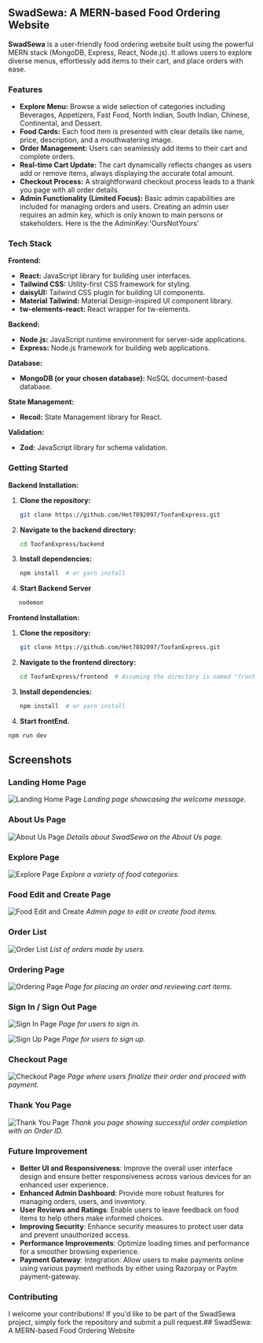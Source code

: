 ## SwadSewa: A MERN-based Food Ordering Website

**SwadSewa** is a user-friendly food ordering website built using the powerful MERN stack (MongoDB, Express, React, Node.js). It allows users to explore diverse menus, effortlessly add items to their cart, and place orders with ease.

### Features

* **Explore Menu:**  Browse a wide selection of categories including Beverages, Appetizers, Fast Food, North Indian, South Indian, Chinese, Continental, and Dessert.
* **Food Cards:** Each food item is presented with clear details like name, price, description, and a mouthwatering image. 
* **Order Management:**  Users can seamlessly add items to their cart and complete orders.
* **Real-time Cart Update:** The cart dynamically reflects changes as users add or remove items, always displaying the accurate total amount.
* **Checkout Process:** A straightforward checkout process leads to a thank you page with all order details.
* **Admin Functionality (Limited Focus):** Basic admin capabilities are included for managing orders and users. Creating an admin user requires an admin key, which is only known to main persons or stakeholders. Here is the the AdminKey:'OursNotYours'

### Tech Stack

**Frontend:**

* **React:** JavaScript library for building user interfaces.
* **Tailwind CSS:** Utility-first CSS framework for styling.
* **daisyUI:** Tailwind CSS plugin for building UI components.
* **Material Tailwind:** Material Design-inspired UI component library.
* **tw-elements-react:** React wrapper for tw-elements.

**Backend:**

* **Node.js:** JavaScript runtime environment for server-side applications.
* **Express:** Node.js framework for building web applications.

**Database:**

* **MongoDB (or your chosen database):** NoSQL document-based database.

**State Management:**

* **Recoil:** State Management library for React.

**Validation:**

* **Zod:** JavaScript library for schema validation.

### Getting Started
**Backend Installation:**

1. **Clone the repository:**

   ```bash
   git clone https://github.com/Het7892097/ToofanExpress.git
   ```

2. **Navigate to the backend directory:**

   ```bash
   cd ToofanExpress/backend  
   ```

3. **Install dependencies:**

   ```bash
   npm install  # or yarn install
   ```

4. **Start Backend Server**
```bash
   nodemon
   ```
   

**Frontend Installation:**

1. **Clone the repository:**

   ```bash
   git clone https://github.com/Het7892097/ToofanExpress.git
   ```

2. **Navigate to the frontend directory:**

   ```bash
   cd ToofanExpress/frontend  # Assuming the directory is named "frontend"
   ```

3. **Install dependencies:**

   ```bash
   npm install  # or yarn install
   ```

4. **Start frontEnd.**
 ```bash 
 npm run dev
 ```

## Screenshots

### Landing Home Page
![Landing Home Page](./screenshots/Home.png)
*Landing page showcasing the welcome message.*

### About Us Page
![About Us Page](./screenshots/AboutUs.png)
*Details about SwadSewa on the About Us page.*

### Explore Page
![Explore Page](./screenshots/Explore.png)
*Explore a variety of food categories.*

### Food Edit and Create Page
![Food Edit and Create](./screenshots/FoodEdit.png)
*Admin page to edit or create food items.*

### Order List
![Order List](./screenshots/OrderList.png)
*List of orders made by users.*

### Ordering Page
![Ordering Page](./screenshots/OrderPage.png)
*Page for placing an order and reviewing cart items.*

### Sign In / Sign Out Page
![Sign In Page](./screenshots/Sigin.png)
*Page for users to sign in.*

![Sign Up Page](./screenshots/Signup.png)
*Page for users to sign up.*

### Checkout Page
![Checkout Page](./screenshots/Checkout.png)
*Page where users finalize their order and proceed with payment.*

### Thank You Page
![Thank You Page](./screenshots/Thankyou.png)
*Thank you page showing successful order completion with an Order ID.*



### Future Improvement
- **Better UI and Responsiveness**: Improve the overall user interface design and ensure better responsiveness across various devices for an enhanced user experience.
- **Enhanced Admin Dashboard**: Provide more robust features for managing orders, users, and inventory.
- **User Reviews and Ratings**: Enable users to leave feedback on food items to help others make informed choices.
- **Improving Security**: Enhance security measures to protect user data and prevent unauthorized access.
- **Performance Improvements**: Optimize loading times and performance for a smoother browsing experience.
- **Payment Gateway**: Integration: Allow users to make payments online using various payment methods by either using Razorpay or Paytm payment-gateway.

### Contributing

I welcome your contributions!  If you'd like to be part of the SwadSewa project, simply fork the repository and submit a pull request.## SwadSewa: A MERN-based Food Ordering Website
